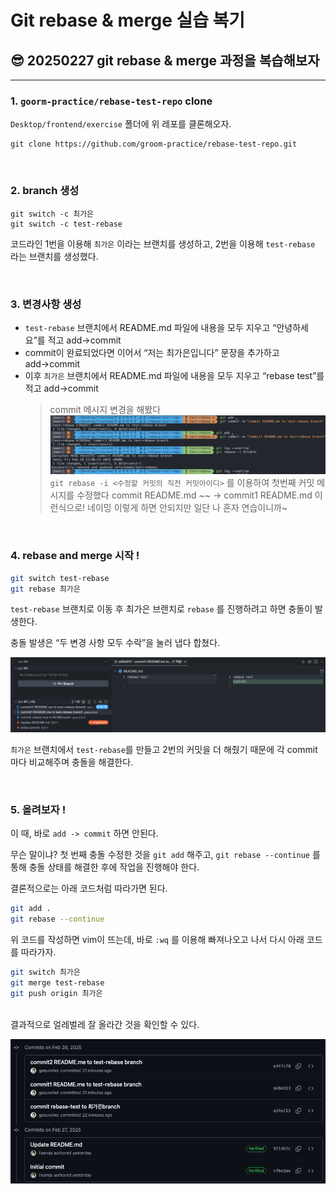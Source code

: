# Git rebase & merge 실습 복기

## 😎 20250227 git rebase & merge 과정을 복습해보자

---

### 1. `goorm-practice/rebase-test-repo` clone

`Desktop/frontend/exercise` 폴더에 위 레포를 클론해오자.

```
git clone https://github.com/groom-practice/rebase-test-repo.git
```

<br>

### 2. branch 생성

```
git switch -c 최가은
git switch -c test-rebase
```

코드라인 1번을 이용해 `최가은` 이라는 브랜치를 생성하고, 2번을 이용해 `test-rebase` 라는 브랜치를 생성했다.

<br>

### 3. 변경사항 생성

- `test-rebase` 브랜치에서 README.md 파일에 내용을 모두 지우고 “안녕하세요”를 적고 add→commit
- commit이 완료되었다면 이어서 “저는 최가은입니다” 문장을 추가하고 add→commit
- 이후 `최가은` 브랜치에서 README.md 파일에 내용을 모두 지우고 “rebase test”를 적고 add→commit
  > commit 메시지 변경을 해봤다
      ![rebase_interactive](../202502/img/git-rebase-merge/rebase_interactive.png)
      `git rebase -i <수정할 커밋의 직전 커밋아이디>` 를 이용하여 첫번째 커밋 메시지를 수정했다
      commit README.md ~~ → commit1 README.md 이런식으로!
      네이밍 이렇게 하면 안되지만 일단 나 혼자 연습이니까~

<br>

### 4. rebase and merge 시작 !

```bash
git switch test-rebase
git rebase 최가은
```

`test-rebase` 브랜치로 이동 후 최가은 브랜치로 `rebase` 를 진행하려고 하면 충돌이 발생한다.

충돌 발생은 “두 변경 사항 모두 수락”을 눌러 냅다 합쳤다.

![rebase_conflict](../202502/img/git-rebase-merge/rebase_conflict.png)

`최가은` 브랜치에서 `test-rebase`를 만들고 2번의 커밋을 더 해줬기 때문에 각 commit마다 비교해주며 충돌을 해결한다.

<br>

### 5. 올려보자 !

이 때, 바로 `add -> commit` 하면 안된다.

무슨 말이냐? 첫 번째 충돌 수정한 것을 `git add` 해주고, `git rebase --continue` 를 통해 충돌 상태를 해결한 후에 작업을 진행해야 한다.

결론적으로는 아래 코드처럼 따라가면 된다.

```bash
git add .
git rebase --continue
```

위 코드를 작성하면 vim이 뜨는데, 바로 `:wq` 를 이용해 빠져나오고 나서 다시 아래 코드를 따라가자.

```bash
git switch 최가은
git merge test-rebase
git push origin 최가은
```

<br>
결과적으로 얼레벌레 잘 올라간 것을 확인할 수 있다.

![rebase_complete](../202502/img/git-rebase-merge/rebase_complete.png)
